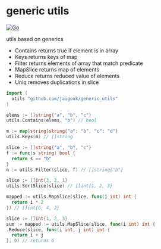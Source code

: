 # generic utils

[![Go](https://github.com/jaigouk/utils/actions/workflows/main.yml/badge.svg)](https://github.com/jaigouk/utils/actions/workflows/main.yml)

utils based on generics

- Contains returns true if element is in array
- Keys returns keys of map
- Filter returns elements of array that match predicate
- MapSlice returns map of elements
- Reduce returns reduced value of elements
- Uniq removes duplications in slice


```go
import (
  utils "github.com/jaigouk/generic_utils"
)

elems := []string{"a", "b", "c"}
utils.Contains(elems, "b") // bool

m := map[string]string{"a": "b", "c": "d"}
utils.Keys(m) // []string

slice := []string{"a", "b", "c"}
f := func(s string) bool {
  return s == "b"
}
n := utils.Filter(slice, f) // []string{"b"}

slice := []int{3, 2, 1}
utils.SortSlice(slice) // []int{1, 2, 3}

mapped := utils.MapSlice(slice, func(i int) int {
  return i * 2
}) // []int{6, 4, 2}

slice := []int{1, 2, 3}
sum := mapped := utils.MapSlice(slice, func(i int) int {
.Reduce(slice, func(i int, j int) int {
  return i + j
}, 0) // returns 6
```
